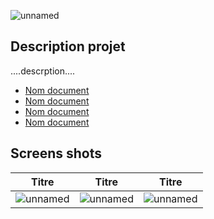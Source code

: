 ![unnamed](https://user-images.githubusercontent.com/102319778/230722714-e56a6a93-1600-426a-bbfd-09fa3da6fec9.png)

## Description projet

....descrption....

* [Nom document](Lien)
* [Nom document](Lien)
* [Nom document](Lien)
* [Nom document](Lien)

## Screens shots

| Titre | Titre | Titre |
| ------- | ------- | ------- |
| ![unnamed](https://user-images.githubusercontent.com/102319778/230722679-5c9db40b-fff6-4c33-b8a6-0cfa7bee5dc9.png) | ![unnamed](https://user-images.githubusercontent.com/102319778/230722701-36ad1b46-0551-4835-b055-44a067a5ee22.png) | ![unnamed](https://user-images.githubusercontent.com/102319778/230722769-ea7e6355-fe23-42b1-9fe1-2b8c526ce9b0.png) |
